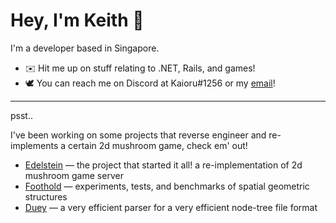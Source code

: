 # Hey, I'm Keith 👋

I'm a developer based in Singapore.

* ✉️ Hit me up on stuff relating to .NET, Rails, and games!
* 🕊 You can reach me on Discord at Kaioru#1256 or my [email](mailto://keith@kaioru.co)!

<hr />

psst..

I've been working on some projects that reverse engineer and re-implements a certain 2d mushroom game, check em' out!
* [Edelstein](https://github.com/Kaioru/Edelstein) — the project that started it all! a re-implementation of 2d mushroom game server
* [Foothold](https://github.com/Kaioru/Foothold) — experiments, tests, and benchmarks of spatial geometric structures
* [Duey](https://github.com/Kaioru/Duey) — a very efficient parser for a very efficient node-tree file format

